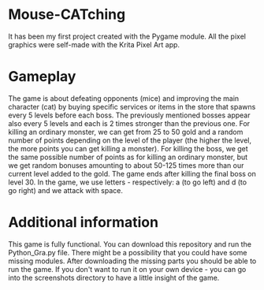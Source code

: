 # Mouse-CATching

It has been my first project created with the Pygame module. All the pixel graphics were self-made with the Krita Pixel Art app.

# Gameplay

The game is about defeating opponents (mice) and improving the main character (cat) by buying specific services or items in the store that spawns every 5 levels before each boss. The previously mentioned bosses appear also every 5 levels and each is 2 times stronger than the previous one. For killing an ordinary monster, we can get from 25 to 50 gold and a random number of points depending on the level of the player (the higher the level, the more points you can get killing a monster). For killing the boss, we get the same possible number of points as for killing an ordinary monster, but we get random bonuses amounting to about 50-125 times more than our current level added to the gold. The game ends after killing the final boss on level 30. In the game, we use letters - respectively: a (to go left) and d (to go right) and we attack with space.

# Additional information

This game is fully functional. You can download this repository and run the Python_Gra.py file. There might be a possibility that you could have some missing modules. After downloading the missing parts you should be able to run the game. If you don't want to run it on your own device - you can go into the screenshots directory to have a little insight of the game.
